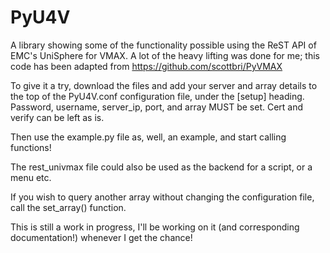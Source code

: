 # PyU4V
A library showing some of the functionality possible using the ReST API of EMC's UniSphere for VMAX.
A lot of the heavy lifting was done for me; this code has been adapted from https://github.com/scottbri/PyVMAX

To give it a try, download the files and add your server and array details to the top of the PyU4V.conf
configuration file, under the [setup] heading.
Password, username, server_ip, port, and array MUST be set. Cert and verify can be left as is.

Then use the example.py file as, well, an example, and start calling functions!

The rest_univmax file could also be used as the backend for a script, or a menu etc.

If you wish to query another array without changing the configuration file, call the set_array() function.

This is still a work in progress, I'll be working on it (and corresponding documentation!) whenever I get the chance!